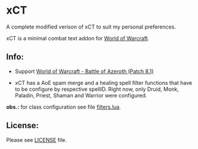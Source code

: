 # xCT

 A complete modified verison of xCT to suit my personal preferences.

 xCT is a minimal combat text addon for [World of Warcraft](https://worldofwarcraft.com/en-us/).

## Info:

 - Support [World of Warcraft - Battle of Azeroth (Patch 8.1)](https://worldofwarcraft.com/en-us/)

 - xCT has a AoE spam merge and a healing spell filter functions that have to be configure by respective spellID. Right now, only Druid, Monk, Paladin, Priest, Shaman and Warrior were configured.

 **obs.:** for class configuration see file [filters.lua](https://github.com/PedroZC90/xCT/blob/master/config/filters.lua).

## License:

 Please see [LICENSE](https://github.com/PedroZC90/xCT/blob/master/LICENSE) file.